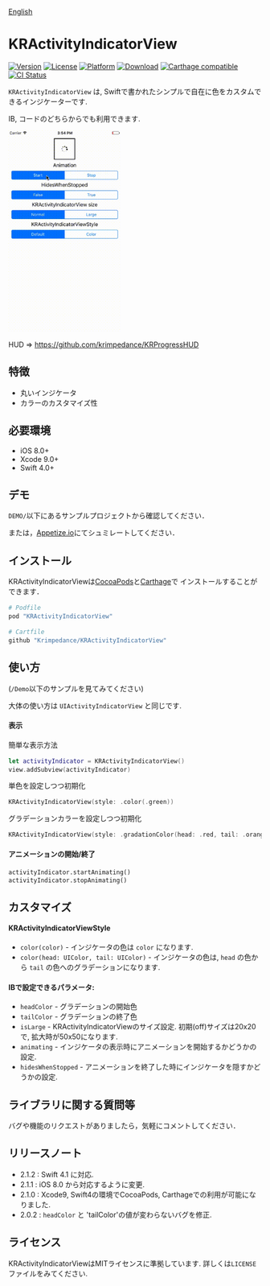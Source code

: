 [English](./README.md)

# KRActivityIndicatorView

[![Version](https://img.shields.io/cocoapods/v/KRActivityIndicatorView.svg?style=flat)](http://cocoapods.org/pods/KRActivityIndicatorView)
[![License](https://img.shields.io/cocoapods/l/KRActivityIndicatorView.svg?style=flat)](http://cocoapods.org/pods/KRActivityIndicatorView)
[![Platform](https://img.shields.io/cocoapods/p/KRActivityIndicatorView.svg?style=flat)](http://cocoapods.org/pods/KRActivityIndicatorView)
[![Download](https://img.shields.io/cocoapods/dt/KRActivityIndicatorView.svg?style=flat)](http://cocoapods.org/pods/KRActivityIndicatorView)
[![Carthage compatible](https://img.shields.io/badge/Carthage-compatible-4BC51D.svg?style=flat)](https://github.com/Carthage/Carthage)
[![CI Status](http://img.shields.io/travis/krimpedance/KRActivityIndicatorView.svg?style=flat)](https://travis-ci.org/krimpedance/KRActivityIndicatorView)

`KRActivityIndicatorView` は, Swiftで書かれたシンプルで自在に色をカスタムできるインジケーターです.

IB, コードのどちらからでも利用できます.

<img src="https://github.com/krimpedance/Resources/blob/master/KRActivityIndicatorView/demo.gif" height=400>

HUD => https://github.com/krimpedance/KRProgressHUD

## 特徴
- 丸いインジケータ
- カラーのカスタマイズ性

## 必要環境
- iOS 8.0+
- Xcode 9.0+
- Swift 4.0+

## デモ
`DEMO/`以下にあるサンプルプロジェクトから確認してください．

または，[Appetize.io](https://appetize.io/app/v73ez7gvuzzuhxecu4zqv4em0r)にてシュミレートしてください．

## インストール
KRActivityIndicatorViewは[CocoaPods](http://cocoapods.org)と[Carthage](https://github.com/Carthage/Carthage)で
インストールすることができます．

```ruby
# Podfile
pod "KRActivityIndicatorView"
```

```ruby
# Cartfile
github "Krimpedance/KRActivityIndicatorView"
```

## 使い方
(`/Demo`以下のサンプルを見てみてください)

大体の使い方は `UIActivityIndicatorView` と同じです.

#### 表示

簡単な表示方法

```swift
let activityIndicator = KRActivityIndicatorView()
view.addSubview(activityIndicator)
```

単色を設定しつつ初期化

```swift
KRActivityIndicatorView(style: .color(.green))
```

グラデーションカラーを設定しつつ初期化

```swift
KRActivityIndicatorView(style: .gradationColor(head: .red, tail: .orange))
```

#### アニメーションの開始/終了

```
activityIndicator.startAnimating()
activityIndicator.stopAnimating()
```

## カスタマイズ

#### KRActivityIndicatorViewStyle

* `color(color)` - インジケータの色は `color` になります.
* `color(head: UIColor, tail: UIColor)` - インジケータの色は, `head` の色から `tail` の色へのグラデーションになります.

#### IBで設定できるパラメータ:
* `headColor` - グラデーションの開始色
* `tailColor` - グラデーションの終了色
* `isLarge` - KRActivityIndicatorViewのサイズ設定. 初期(off)サイズは20x20で, 拡大時が50x50になります.
* `animating` - インジケータの表示時にアニメーションを開始するかどうかの設定.
* `hidesWhenStopped` - アニメーションを終了した時にインジケータを隠すかどうかの設定.

## ライブラリに関する質問等
バグや機能のリクエストがありましたら，気軽にコメントしてください．

## リリースノート
- 2.1.2 : Swift 4.1 に対応.
- 2.1.1 : iOS 8.0 から対応するように変更.
- 2.1.0 : Xcode9, Swift4の環境でCocoaPods, Carthageでの利用が可能になりました.
- 2.0.2 : `headColor` と 'tailColor'の値が変わらないバグを修正.

## ライセンス
KRActivityIndicatorViewはMITライセンスに準拠しています.
詳しくは`LICENSE`ファイルをみてください.

